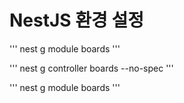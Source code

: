 # NestJS 환경 설정

'''
nest g module boards
'''

'''
nest g controller boards --no-spec
'''

'''
nest g module boards
'''

